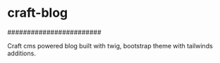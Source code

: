 # craft-blog
########################

Craft cms powered blog built with twig, bootstrap theme with tailwinds additions.
